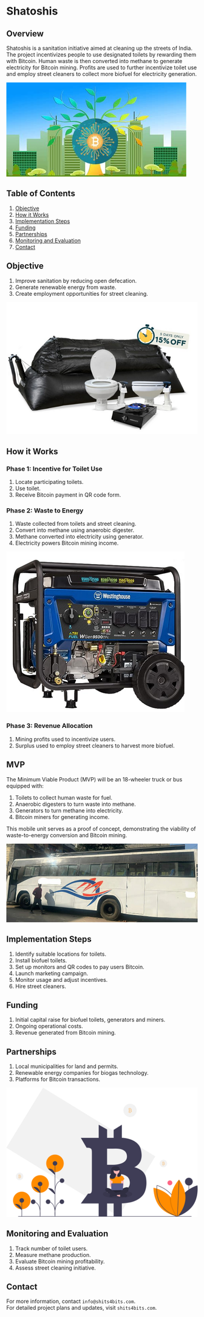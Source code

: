 # Shatoshis

## Overview

Shatoshis is a sanitation initiative aimed at cleaning up the streets of India.
The project incentivizes people to use designated toilets by rewarding them with Bitcoin.
Human waste is then converted into methane to generate electricity for Bitcoin mining.
Profits are used to further incentivize toilet use and employ street cleaners to collect more biofuel
for electricity generation.

![Green](assets/bitcoin.jpg)

## Table of Contents

1. [Objective](#objective)
2. [How it Works](#how-it-works)
3. [Implementation Steps](#implementation-steps)
4. [Funding](#funding)
5. [Partnerships](#partnerships)
6. [Monitoring and Evaluation](#monitoring-and-evaluation)
7. [Contact](#contact)

## Objective

1. Improve sanitation by reducing open defecation.
2. Generate renewable energy from waste.
3. Create employment opportunities for street cleaning.

![Biotoilet](assets/toilet.png)

## How it Works

### Phase 1: Incentive for Toilet Use

1. Locate participating toilets.
2. Use toilet.
3. Receive Bitcoin payment in QR code form.

### Phase 2: Waste to Energy

1. Waste collected from toilets and street cleaning.
2. Convert into methane using anaerobic digester.
3. Methane converted into electricity using generator.
4. Electricity powers Bitcoin mining income.

![Generator](assets/gen.png)

### Phase 3: Revenue Allocation

1. Mining profits used to incentivize users.
2. Surplus used to employ street cleaners to harvest more biofuel.

## MVP

The Minimum Viable Product (MVP) will be an 18-wheeler truck or bus equipped with:

1. Toilets to collect human waste for fuel.
2. Anaerobic digesters to turn waste into methane.
3. Generators to turn methane into electricity.
4. Bitcoin miners for generating income.

This mobile unit serves as a proof of concept, demonstrating the viability of waste-to-energy conversion and Bitcoin mining.

![Bus](assets/bus.jpg)

## Implementation Steps

1. Identify suitable locations for toilets.
2. Install biofuel toilets.
3. Set up monitors and QR codes to pay users Bitcoin.
4. Launch marketing campaign.
5. Monitor usage and adjust incentives.
6. Hire street cleaners.

## Funding

1. Initial capital raise for biofuel toilets, generators and miners.
2. Ongoing operational costs.
3. Revenue generated from Bitcoin mining.

## Partnerships

1. Local municipalities for land and permits.
2. Renewable energy companies for biogas technology.
3. Platforms for Bitcoin transactions.

![Bitcoin](assets/bitcoin1.svg)

## Monitoring and Evaluation

1. Track number of toilet users.
2. Measure methane production.
3. Evaluate Bitcoin mining profitability.
4. Assess street cleaning initiative.

## Contact

For more information, contact `info@shits4bits.com`.\
For detailed project plans and updates, visit `shits4bits.com`.
